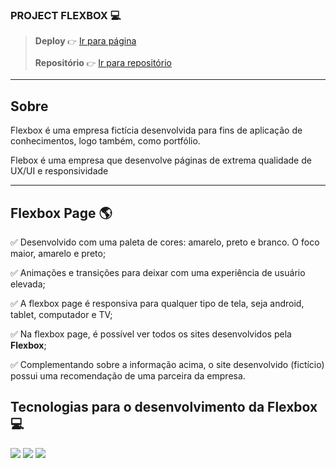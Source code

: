 ### PROJECT FLEXBOX 💻
> **Deploy** `👉` [Ir para página](testing.com)
> 
> **Repositório** `👉` [Ir para repositório](https://github.com/eupedrobarbosa03/flexbox-page/)

---

## Sobre 
Flexbox é uma empresa fictícia desenvolvida para fins de aplicação de conhecimentos, logo também, como portfólio.

Flebox é uma empresa que desenvolve páginas de extrema qualidade de UX/UI e responsividade

--- 

## Flexbox Page 🌎

✅ Desenvolvido com uma paleta de cores: amarelo, preto e branco. O foco maior, amarelo e preto;

✅ Animações e transições para deixar com uma experiência de usuário elevada;

✅ A flexbox page é responsiva para qualquer tipo de tela, seja android, tablet, computador e TV;

✅ Na flexbox page, é possível ver todos os sites desenvolvidos pela **Flexbox**;

✅ Complementando sobre a informação acima, o site desenvolvido (fictício) possui uma recomendação de uma parceira da empresa.


## Tecnologias para o desenvolvimento da Flexbox 💻
<div align="left">
  <img src="https://img.shields.io/badge/HTML5-E34F26?style=for-the-badge&logo=html5&logoColor=fff" />
  <img src="https://img.shields.io/badge/CSS3-1572B6?style=for-the-badge&logo=css3&logoColor=fff" />
  <img src="https://img.shields.io/badge/JavaScript-F7DF1E?style=for-the-badge&logo=javascript&logoColor=000" />
</div>
